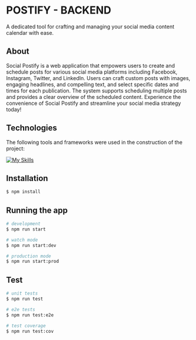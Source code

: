 
# POSTIFY - BACKEND

A dedicated tool for crafting and managing your social media content calendar with ease.

## About

Social Postify is a web application that empowers users to create and schedule posts for various social media platforms including Facebook, Instagram, Twitter, and LinkedIn. Users can craft custom posts with images, engaging headlines, and compelling text, and select specific dates and times for each publication. The system supports scheduling multiple posts and provides a clear overview of the scheduled content. Experience the convenience of Social Postify and streamline your social media strategy today!

## Technologies
The following tools and frameworks were used in the construction of the project:<br>


<p>
  
  [![My Skills](https://skillicons.dev/icons?i=jest,nestjs,nodejs,ts,postgres,git,express,prisma)](https://skillicons.dev)
  
</p>

## Installation

```bash
$ npm install
```

## Running the app

```bash
# development
$ npm run start

# watch mode
$ npm run start:dev

# production mode
$ npm run start:prod
```

## Test

```bash
# unit tests
$ npm run test

# e2e tests
$ npm run test:e2e

# test coverage
$ npm run test:cov
```
